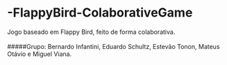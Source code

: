 # -FlappyBird-ColaborativeGame
Jogo baseado em Flappy Bird, feito de forma colaborativa.
<br />
<br />#####Grupo: Bernardo Infantini, Eduardo Schultz, Estevão Tonon, Mateus Otávio e Miguel Viana.
